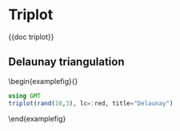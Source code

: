 # Triplot

{{doc triplot}}

## Delaunay triangulation

\begin{examplefig}{}
```julia
using GMT
triplot(rand(10,3), lc=:red, title="Delaunay")
```
\end{examplefig}